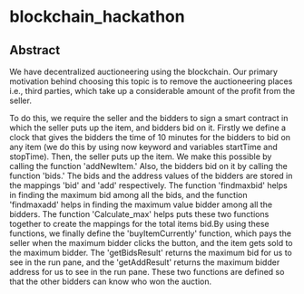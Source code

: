 # blockchain_hackathon

## Abstract

We have decentralized auctioneering using the blockchain. Our primary motivation behind choosing this topic is to remove the auctioneering places i.e., third parties, which take up a considerable amount of the profit from the seller.

 To do this, we require the seller and the bidders to sign a smart contract in which the seller puts up the item, and bidders bid on it. Firstly we define a clock that gives the bidders the time of 10 minutes for the bidders to bid on any item (we do this by using now keyword and variables startTime and stopTime). Then, the seller puts up the item. We make this possible by calling the function 'addNewItem.' Also, the bidders bid on it by calling the function 'bids.' The bids and the address values of the bidders are stored in the mappings  'bid' and 'add' respectively. The function 'findmaxbid' helps in finding the maximum bid among all the bids, and the function 'findmaxadd' helps in finding the maximum value bidder among all the bidders. The function 'Calculate_max' helps puts these two functions together to create the mappings for the total items bid.By using these functions, we finally define the 'buyItemCurrently' function, which pays the seller when the maximum bidder clicks the button, and the item gets sold to the maximum bidder. The 'getBidsResult'  returns the maximum bid for us to see in the run pane, and the 'getAddResult' returns the maximum bidder address for us to see in the run pane. These two functions are defined so that the other bidders can know who won the auction.
